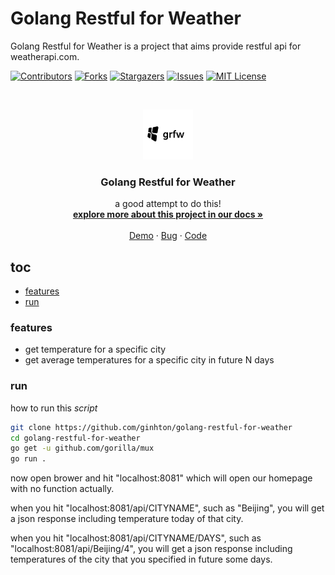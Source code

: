# Golang Restful for Weather

Golang Restful for Weather is a project that aims provide restful api for weatherapi.com.

<!-- PROJECT SHIELDS -->

[![Contributors][contributors-shield]][contributors-url]
[![Forks][forks-shield]][forks-url]
[![Stargazers][stars-shield]][stars-url]
[![Issues][issues-shield]][issues-url]
[![MIT License][license-shield]][license-url]


<!-- PROJECT LOGO -->
<br />

<p align="center">
  <a href="https://github.com/ginhton/golang-restful-for-weather">
    <img src="images/logo.png" alt="Logo" width="80" height="80">
  </a>

  <h3 align="center">Golang Restful for Weather</h3>
  <p align="center">
    a good attempt to do this!
    <br />
    <a href="#"><strong>explore more about this project in our docs »</strong></a>
    <br />
    <br />
    <a href="#">Demo</a>
    ·
    <a href="#">Bug</a>
    ·
    <a href="#">Code</a>
  </p>

</p>

## toc

- [features](#features)
- [run](#features)


### features

- get temperature for a specific city
- get average temperatures for a specific city in future N days


### run

how to run this *script*

```sh
git clone https://github.com/ginhton/golang-restful-for-weather
cd golang-restful-for-weather
go get -u github.com/gorilla/mux
go run .
```

now open brower and hit "localhost:8081" which will open our homepage with no function actually.

when you hit "localhost:8081/api/CITYNAME", such as "Beijing", you will get a json response including temperature today of that city.

when you hit "localhost:8081/api/CITYNAME/DAYS", such as "localhost:8081/api/Beijing/4", you will get a json response including temperatures of the city that you specified in future some days.



<!-- links -->
[your-project-path]:ginhton/golang-restful-for-weather
[contributors-shield]: https://img.shields.io/github/contributors/ginhton/golang-restful-for-weather.svg?style=flat-square
[contributors-url]: https://github.com/ginhton/golang-restful-for-weather/graphs/contributors
[forks-shield]: https://img.shields.io/github/forks/ginhton/golang-restful-for-weather.svg?style=flat-square
[forks-url]: https://github.com/ginhton/golang-restful-for-weather/network/members
[stars-shield]: https://img.shields.io/github/stars/ginhton/golang-restful-for-weather.svg?style=flat-square
[stars-url]: https://github.com/ginhton/golang-restful-for-weather/stargazers
[issues-shield]: https://img.shields.io/github/issues/ginhton/golang-restful-for-weather.svg?style=flat-square
[issues-url]: https://img.shields.io/github/issues/ginhton/golang-restful-for-weather.svg
[license-shield]: https://img.shields.io/github/license/ginhton/golang-restful-for-weather.svg?style=flat-square
[license-url]: https://github.com/ginhton/golang-restful-for-weather/blob/master/LICENSE.txt

